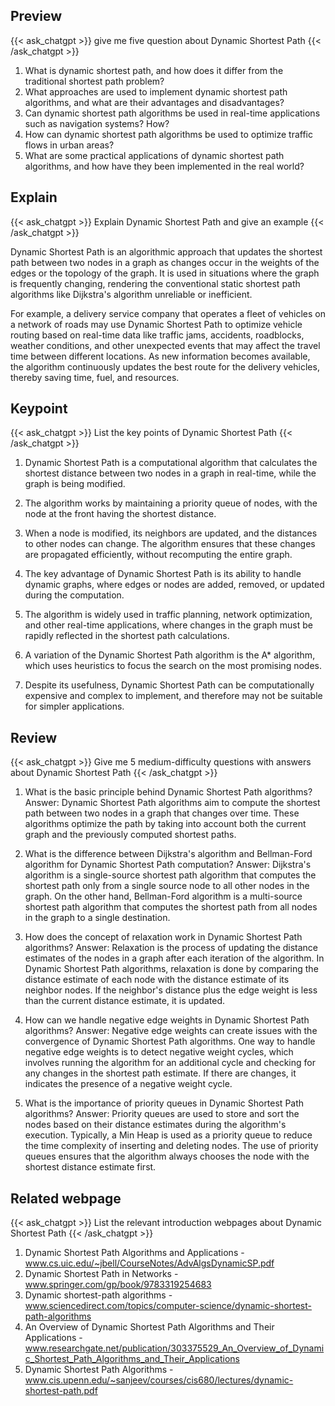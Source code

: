 ## Preview
{{< ask_chatgpt >}}
give me five question about Dynamic Shortest Path
{{< /ask_chatgpt >}}



1. What is dynamic shortest path, and how does it differ from the traditional shortest path problem?
2. What approaches are used to implement dynamic shortest path algorithms, and what are their advantages and disadvantages?
3. Can dynamic shortest path algorithms be used in real-time applications such as navigation systems? How?
4. How can dynamic shortest path algorithms be used to optimize traffic flows in urban areas?
5. What are some practical applications of dynamic shortest path algorithms, and how have they been implemented in the real world?   

## Explain
{{< ask_chatgpt >}}
Explain Dynamic Shortest Path and give an example
{{< /ask_chatgpt >}}



Dynamic Shortest Path is an algorithmic approach that updates the shortest path between two nodes in a graph as changes occur in the weights of the edges or the topology of the graph. It is used in situations where the graph is frequently changing, rendering the conventional static shortest path algorithms like Dijkstra's algorithm unreliable or inefficient.

For example, a delivery service company that operates a fleet of vehicles on a network of roads may use Dynamic Shortest Path to optimize vehicle routing based on real-time data like traffic jams, accidents, roadblocks, weather conditions, and other unexpected events that may affect the travel time between different locations. As new information becomes available, the algorithm continuously updates the best route for the delivery vehicles, thereby saving time, fuel, and resources.   

## Keypoint
{{< ask_chatgpt >}}
List the key points of Dynamic Shortest Path
{{< /ask_chatgpt >}}



1. Dynamic Shortest Path is a computational algorithm that calculates the shortest distance between two nodes in a graph in real-time, while the graph is being modified.

2. The algorithm works by maintaining a priority queue of nodes, with the node at the front having the shortest distance. 

3. When a node is modified, its neighbors are updated, and the distances to other nodes can change. The algorithm ensures that these changes are propagated efficiently, without recomputing the entire graph.

4. The key advantage of Dynamic Shortest Path is its ability to handle dynamic graphs, where edges or nodes are added, removed, or updated during the computation. 

5. The algorithm is widely used in traffic planning, network optimization, and other real-time applications, where changes in the graph must be rapidly reflected in the shortest path calculations. 

6. A variation of the Dynamic Shortest Path algorithm is the A* algorithm, which uses heuristics to focus the search on the most promising nodes. 

7. Despite its usefulness, Dynamic Shortest Path can be computationally expensive and complex to implement, and therefore may not be suitable for simpler applications.   

## Review
{{< ask_chatgpt >}}
Give me 5 medium-difficulty questions with answers about Dynamic Shortest Path
{{< /ask_chatgpt >}}



1. What is the basic principle behind Dynamic Shortest Path algorithms?
Answer: Dynamic Shortest Path algorithms aim to compute the shortest path between two nodes in a graph that changes over time. These algorithms optimize the path by taking into account both the current graph and the previously computed shortest paths.

2. What is the difference between Dijkstra's algorithm and Bellman-Ford algorithm for Dynamic Shortest Path computation?
Answer: Dijkstra's algorithm is a single-source shortest path algorithm that computes the shortest path only from a single source node to all other nodes in the graph. On the other hand, Bellman-Ford algorithm is a multi-source shortest path algorithm that computes the shortest path from all nodes in the graph to a single destination.

3. How does the concept of relaxation work in Dynamic Shortest Path algorithms?
Answer: Relaxation is the process of updating the distance estimates of the nodes in a graph after each iteration of the algorithm. In Dynamic Shortest Path algorithms, relaxation is done by comparing the distance estimate of each node with the distance estimate of its neighbor nodes. If the neighbor's distance plus the edge weight is less than the current distance estimate, it is updated.

4. How can we handle negative edge weights in Dynamic Shortest Path algorithms?
Answer: Negative edge weights can create issues with the convergence of Dynamic Shortest Path algorithms. One way to handle negative edge weights is to detect negative weight cycles, which involves running the algorithm for an additional cycle and checking for any changes in the shortest path estimate. If there are changes, it indicates the presence of a negative weight cycle.

5. What is the importance of priority queues in Dynamic Shortest Path algorithms?
Answer: Priority queues are used to store and sort the nodes based on their distance estimates during the algorithm's execution. Typically, a Min Heap is used as a priority queue to reduce the time complexity of inserting and deleting nodes. The use of priority queues ensures that the algorithm always chooses the node with the shortest distance estimate first.   

## Related webpage
{{< ask_chatgpt >}}
List the relevant introduction webpages about Dynamic Shortest Path
{{< /ask_chatgpt >}}



1. Dynamic Shortest Path Algorithms and Applications - www.cs.uic.edu/~jbell/CourseNotes/AdvAlgsDynamicSP.pdf
2. Dynamic Shortest Path in Networks - www.springer.com/gp/book/9783319254683
3. Dynamic shortest-path algorithms - www.sciencedirect.com/topics/computer-science/dynamic-shortest-path-algorithms
4. An Overview of Dynamic Shortest Path Algorithms and Their Applications - www.researchgate.net/publication/303375529_An_Overview_of_Dynamic_Shortest_Path_Algorithms_and_Their_Applications
5. Dynamic Shortest Path Algorithms - www.cis.upenn.edu/~sanjeev/courses/cis680/lectures/dynamic-shortest-path.pdf   

